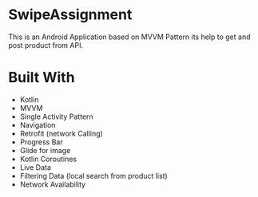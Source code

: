 # SwipeAssignment

This is an Android Application based on MVVM Pattern its help to get and post product from API.

# Built With
+ Kotlin
+ MVVM
+ Single Activity Pattern
+ Navigation
+ Retrofit (network Calling)
+ Progress Bar
+ Glide for image
+ Kotlin Coroutines
+ Live Data
+ Filtering Data (local search from product list)
+ Network Availability

